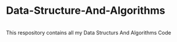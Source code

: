# Data-Structure-And-Algorithms
<br>
This respository contains all my Data Structurs And Algorithms Code
